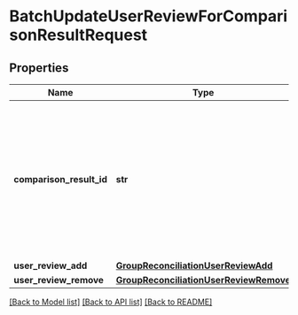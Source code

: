 # BatchUpdateUserReviewForComparisonResultRequest


## Properties
Name | Type | Description | Notes
------------ | ------------- | ------------- | -------------
**comparison_result_id** | **str** | Comparison result identifier, encoded value for core attribute results, aggregate attribute results, reconciliation type and run instanceId. | 
**user_review_add** | [**GroupReconciliationUserReviewAdd**](GroupReconciliationUserReviewAdd.md) |  | [optional] 
**user_review_remove** | [**GroupReconciliationUserReviewRemove**](GroupReconciliationUserReviewRemove.md) |  | [optional] 

[[Back to Model list]](../README.md#documentation-for-models) [[Back to API list]](../README.md#documentation-for-api-endpoints) [[Back to README]](../README.md)


